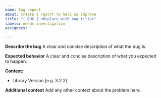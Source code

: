 ```yaml
---
name: Bug report
about: Create a report to help us improve
title: "[ BUG ] <Replace with bug title>"
labels: needs investigation
assignees: ''

---
```


**Describe the bug**
A clear and concise description of what the bug is.

**Expected behavior**
A clear and concise description of what you expected to happen.

**Context:**
 - Library Version [e.g. 3.2.2]

**Additional context**
Add any other context about the problem here.
